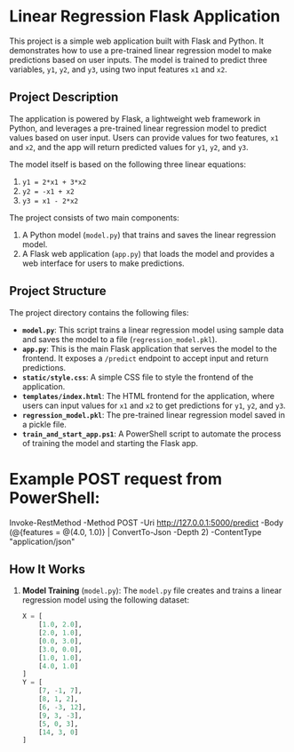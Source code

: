 # Linear Regression Flask Application

This project is a simple web application built with Flask and Python. It demonstrates how to use a pre-trained linear regression model to make predictions based on user inputs. The model is trained to predict three variables, `y1`, `y2`, and `y3`, using two input features `x1` and `x2`.

## Project Description

The application is powered by Flask, a lightweight web framework in Python, and leverages a pre-trained linear regression model to predict values based on user input. Users can provide values for two features, `x1` and `x2`, and the app will return predicted values for `y1`, `y2`, and `y3`.

The model itself is based on the following three linear equations:

1. `y1 = 2*x1 + 3*x2`
2. `y2 = -x1 + x2`
3. `y3 = x1 - 2*x2`

The project consists of two main components:
1. A Python model (`model.py`) that trains and saves the linear regression model.
2. A Flask web application (`app.py`) that loads the model and provides a web interface for users to make predictions.

## Project Structure

The project directory contains the following files:

- **`model.py`**: This script trains a linear regression model using sample data and saves the model to a file (`regression_model.pkl`).
- **`app.py`**: This is the main Flask application that serves the model to the frontend. It exposes a `/predict` endpoint to accept input and return predictions.
- **`static/style.css`**: A simple CSS file to style the frontend of the application.
- **`templates/index.html`**: The HTML frontend for the application, where users can input values for `x1` and `x2` to get predictions for `y1`, `y2`, and `y3`.
- **`regression_model.pkl`**: The pre-trained linear regression model saved in a pickle file.
- **`train_and_start_app.ps1`**: A PowerShell script to automate the process of training the model and starting the Flask app.

# Example POST request from PowerShell:
Invoke-RestMethod -Method POST -Uri http://127.0.0.1:5000/predict -Body (@{features = @(4.0, 1.0)} | ConvertTo-Json -Depth 2) -ContentType "application/json"

## How It Works

1. **Model Training** (`model.py`):
   The `model.py` file creates and trains a linear regression model using the following dataset:

   ```python
   X = [
       [1.0, 2.0],
       [2.0, 1.0],
       [0.0, 3.0],
       [3.0, 0.0],
       [1.0, 1.0],
       [4.0, 1.0]
   ]
   Y = [
       [7, -1, 7],
       [8, 1, 2],
       [6, -3, 12],
       [9, 3, -3],
       [5, 0, 3],
       [14, 3, 0]
   ]


